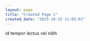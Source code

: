 ```yaml
---
layout: page
title: "Created Page 1"
created_date: "2025-10-15 11:03:03"
---
```


id tempor lectus vel nibh 
